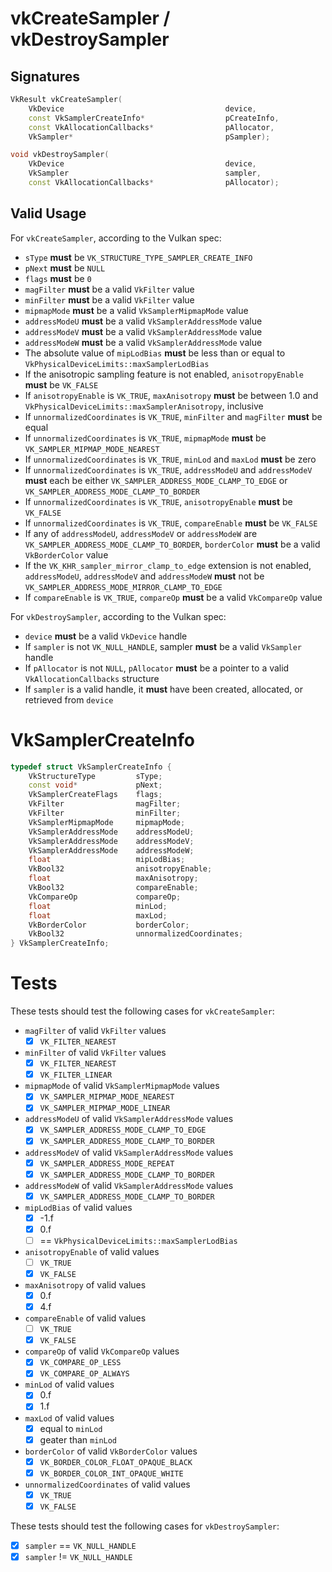# vkCreateSampler / vkDestroySampler

## Signatures
```c++
VkResult vkCreateSampler(
    VkDevice                                    device,
    const VkSamplerCreateInfo*                  pCreateInfo,
    const VkAllocationCallbacks*                pAllocator,
    VkSampler*                                  pSampler);

void vkDestroySampler(
    VkDevice                                    device,
    VkSampler                                   sampler,
    const VkAllocationCallbacks*                pAllocator);
```

## Valid Usage

For `vkCreateSampler`, according to the Vulkan spec:
- `sType` **must** be `VK_STRUCTURE_TYPE_SAMPLER_CREATE_INFO`
- `pNext` **must** be `NULL`
- `flags` **must** be `0`
- `magFilter` **must** be a valid `VkFilter` value
- `minFilter` **must** be a valid `VkFilter` value
- `mipmapMode` **must** be a valid `VkSamplerMipmapMode` value
- `addressModeU` **must** be a valid `VkSamplerAddressMode` value
- `addressModeV` **must** be a valid `VkSamplerAddressMode` value
- `addressModeW` **must** be a valid `VkSamplerAddressMode` value
- The absolute value of `mipLodBias` **must** be less than or equal to
  `VkPhysicalDeviceLimits::maxSamplerLodBias`
- If the anisotropic sampling feature is not enabled, `anisotropyEnable`
  **must** be `VK_FALSE`
- If `anisotropyEnable` is `VK_TRUE`, `maxAnisotropy` **must** be between
  1.0 and `VkPhysicalDeviceLimits::maxSamplerAnisotropy`, inclusive
- If `unnormalizedCoordinates` is `VK_TRUE`, `minFilter` and `magFilter`
  **must** be equal
- If `unnormalizedCoordinates` is `VK_TRUE`, `mipmapMode` **must** be
  `VK_SAMPLER_MIPMAP_MODE_NEAREST`
- If `unnormalizedCoordinates` is `VK_TRUE`, `minLod` and `maxLod`
  **must** be zero
- If `unnormalizedCoordinates` is `VK_TRUE`, `addressModeU` and `addressModeV`
  **must** each be either `VK_SAMPLER_ADDRESS_MODE_CLAMP_TO_EDGE` or
  `VK_SAMPLER_ADDRESS_MODE_CLAMP_TO_BORDER`
- If `unnormalizedCoordinates` is `VK_TRUE`, `anisotropyEnable`
  **must** be `VK_FALSE`
- If `unnormalizedCoordinates` is `VK_TRUE`, `compareEnable` **must** be
  `VK_FALSE`
- If any of `addressModeU`, `addressModeV` or `addressModeW` are
  `VK_SAMPLER_ADDRESS_MODE_CLAMP_TO_BORDER`, `borderColor` **must** be a valid
  `VkBorderColor` value
- If the `VK_KHR_sampler_mirror_clamp_to_edge` extension is not enabled,
  `addressModeU`, `addressModeV` and `addressModeW` **must** not be
  `VK_SAMPLER_ADDRESS_MODE_MIRROR_CLAMP_TO_EDGE`
- If `compareEnable` is `VK_TRUE`, `compareOp` **must** be a valid
  `VkCompareOp` value

For `vkDestroySampler`, according to the Vulkan spec:
- `device` **must** be a valid `VkDevice` handle
- If `sampler` is not `VK_NULL_HANDLE`, sampler **must** be a valid
  `VkSampler` handle
- If `pAllocator` is not `NULL`, `pAllocator` **must** be a pointer to a valid
  `VkAllocationCallbacks` structure
- If `sampler` is a valid handle, it **must** have been created, allocated,
  or retrieved from `device`

# VkSamplerCreateInfo
```c++
typedef struct VkSamplerCreateInfo {
    VkStructureType         sType;
    const void*             pNext;
    VkSamplerCreateFlags    flags;
    VkFilter                magFilter;
    VkFilter                minFilter;
    VkSamplerMipmapMode     mipmapMode;
    VkSamplerAddressMode    addressModeU;
    VkSamplerAddressMode    addressModeV;
    VkSamplerAddressMode    addressModeW;
    float                   mipLodBias;
    VkBool32                anisotropyEnable;
    float                   maxAnisotropy;
    VkBool32                compareEnable;
    VkCompareOp             compareOp;
    float                   minLod;
    float                   maxLod;
    VkBorderColor           borderColor;
    VkBool32                unnormalizedCoordinates;
} VkSamplerCreateInfo;
```

# Tests

These tests should test the following cases for `vkCreateSampler`:
- `magFilter` of valid `VkFilter` values
  - [x] `VK_FILTER_NEAREST`
- `minFilter` of valid `VkFilter` values
  - [x] `VK_FILTER_NEAREST`
  - [x] `VK_FILTER_LINEAR`
- `mipmapMode` of valid `VkSamplerMipmapMode` values
  - [x] `VK_SAMPLER_MIPMAP_MODE_NEAREST`
  - [x] `VK_SAMPLER_MIPMAP_MODE_LINEAR`
- `addressModeU` of valid `VkSamplerAddressMode` values
  - [x] `VK_SAMPLER_ADDRESS_MODE_CLAMP_TO_EDGE`
  - [x] `VK_SAMPLER_ADDRESS_MODE_CLAMP_TO_BORDER`
- `addressModeV` of valid `VkSamplerAddressMode` values
  - [x] `VK_SAMPLER_ADDRESS_MODE_REPEAT`
  - [x] `VK_SAMPLER_ADDRESS_MODE_CLAMP_TO_BORDER`
- `addressModeW` of valid `VkSamplerAddressMode` values
  - [x] `VK_SAMPLER_ADDRESS_MODE_CLAMP_TO_BORDER`
- `mipLodBias` of valid values
  - [x] -1.f
  - [x] 0.f
  - [ ] == `VkPhysicalDeviceLimits::maxSamplerLodBias`
- `anisotropyEnable` of valid values
  - [ ] `VK_TRUE`
  - [x] `VK_FALSE`
- `maxAnisotropy` of valid values
  - [x] 0.f
  - [x] 4.f
- `compareEnable` of valid values
  - [ ] `VK_TRUE`
  - [x] `VK_FALSE`
- `compareOp` of valid `VkCompareOp` values
  - [x] `VK_COMPARE_OP_LESS`
  - [x] `VK_COMPARE_OP_ALWAYS`
- `minLod` of valid values
  - [x] 0.f
  - [x] 1.f
- `maxLod` of valid values
  - [x] equal to `minLod`
  - [x] geater than `minLod`
- `borderColor` of valid `VkBorderColor` values
  - [x] `VK_BORDER_COLOR_FLOAT_OPAQUE_BLACK`
  - [x] `VK_BORDER_COLOR_INT_OPAQUE_WHITE`
- `unnormalizedCoordinates` of valid values
  - [x] `VK_TRUE`
  - [x] `VK_FALSE`

These tests should test the following cases for `vkDestroySampler`:
- [x] `sampler` == `VK_NULL_HANDLE`
- [x] `sampler` != `VK_NULL_HANDLE`
